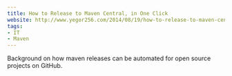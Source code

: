```yaml
---
title: How to Release to Maven Central, in One Click
website: http://www.yegor256.com/2014/08/19/how-to-release-to-maven-central.html
tags:
- IT
- Maven
---
```


Background on how maven releases can be automated for open source projects on GitHub.
